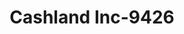 ---
f_zip-code: 43160
f_state-code: OH
title: Cashland Inc-9426
f_phone: 740-636-0817
f_city-only: Washington Court House
f_address: 1149 East Temple Street Washington Court House
f_location-unique-id: '9426'
slug: cashland-inc-9426
updated-on: '2024-05-30T13:46:58.046Z'
created-on: '2024-05-30T13:36:59.803Z'
published-on: '2024-05-30T13:54:32.469Z'
f_city-state: cms/city/washington-court-house-oh.md
f_company: cms/company/cashland-inc.md
f_state: cms/state/ohio.md
layout: '[payday-loan].html'
tags: payday-loan
---